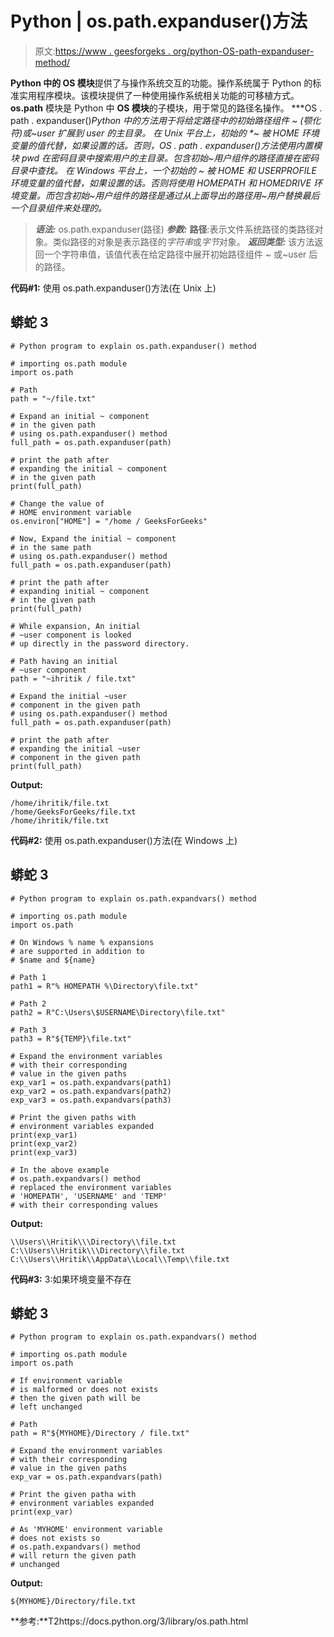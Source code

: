 # Python | os.path.expanduser()方法

> 原文:[https://www . geesforgeks . org/python-OS-path-expanduser-method/](https://www.geeksforgeeks.org/python-os-path-expanduser-method/)

**Python 中的 OS 模块**提供了与操作系统交互的功能。操作系统属于 Python 的标准实用程序模块。该模块提供了一种使用操作系统相关功能的可移植方式。 **os.path** 模块是 Python 中 **OS 模块**的子模块，用于常见的路径名操作。
***OS . path . expanduser()***Python 中的方法用于将给定路径中的初始路径组件 *~* (颚化符)或~user 扩展到 *user* 的主目录。
在 Unix 平台上，初始的 *~* 被 *HOME* 环境变量的值代替，如果设置的话。否则，***OS . path . expanduser()***方法使用内置模块 *pwd* 在密码目录中搜索*用户的主目录。包含初始*~用户*组件的路径直接在密码目录中查找。
在 Windows 平台上，一个初始的 *~* 被 *HOME* 和 *USERPROFILE* 环境变量的值代替，如果设置的话。否则将使用 *HOMEPATH* 和 *HOMEDRIVE* 环境变量。而包含初始*~用户*组件的路径是通过从上面导出的路径用*~用户*替换最后一个目录组件来处理的。* 

> ***语法:*** os.path.expanduser(路径)
> ***参数:***
> **路径**:表示文件系统路径的类路径对象。类似路径的对象是表示路径的*字符串*或*字节*对象。
> ***返回类型:*** 该方法返回一个字符串值，该值代表在给定路径中展开初始路径组件 *~* 或~user 后的路径。

**代码#1:** 使用 os.path.expanduser()方法(在 Unix 上)

## 蟒蛇 3

```
# Python program to explain os.path.expanduser() method 

# importing os.path module 
import os.path

# Path
path = "~/file.txt"

# Expand an initial ~ component
# in the given path
# using os.path.expanduser() method
full_path = os.path.expanduser(path)

# print the path after
# expanding the initial ~ component
# in the given path
print(full_path)

# Change the value of
# HOME environment variable
os.environ["HOME"] = "/home / GeeksForGeeks"

# Now, Expand the initial ~ component
# in the same path
# using os.path.expanduser() method
full_path = os.path.expanduser(path)

# print the path after
# expanding initial ~ component
# in the given path
print(full_path)

# While expansion, An initial
# ~user component is looked
# up directly in the password directory.

# Path having an initial
# ~user component
path = "~ihritik / file.txt"

# Expand the initial ~user
# component in the given path
# using os.path.expanduser() method
full_path = os.path.expanduser(path)

# print the path after
# expanding the initial ~user
# component in the given path
print(full_path)
```

**Output:** 

```
/home/ihritik/file.txt
/home/GeeksForGeeks/file.txt
/home/ihritik/file.txt
```

**代码#2:** 使用 os.path.expanduser()方法(在 Windows 上)

## 蟒蛇 3

```
# Python program to explain os.path.expandvars() method 

# importing os.path module 
import os.path

# On Windows % name % expansions
# are supported in addition to
# $name and ${name}

# Path 1
path1 = R"% HOMEPATH %\Directory\file.txt"

# Path 2
path2 = R"C:\Users\$USERNAME\Directory\file.txt"

# Path 3
path3 = R"${TEMP}\file.txt"

# Expand the environment variables
# with their corresponding 
# value in the given paths  
exp_var1 = os.path.expandvars(path1)
exp_var2 = os.path.expandvars(path2)
exp_var3 = os.path.expandvars(path3)

# Print the given paths with
# environment variables expanded
print(exp_var1)
print(exp_var2)
print(exp_var3)

# In the above example 
# os.path.expandvars() method
# replaced the environment variables
# 'HOMEPATH', 'USERNAME' and 'TEMP'
# with their corresponding values
```

**Output:** 

```
\\Users\\Hritik\\\Directory\\file.txt
C:\\Users\\Hritik\\\Directory\\file.txt
C:\\Users\\Hritik\\AppData\\Local\\Temp\\file.txt
```

**代码#3:** 3:如果环境变量不存在

## 蟒蛇 3

```
# Python program to explain os.path.expandvars() method 

# importing os.path module 
import os.path

# If environment variable 
# is malformed or does not exists
# then the given path will be
# left unchanged

# Path
path = R"${MYHOME}/Directory / file.txt"

# Expand the environment variables
# with their corresponding 
# value in the given paths  
exp_var = os.path.expandvars(path)

# Print the given patha with
# environment variables expanded
print(exp_var)

# As 'MYHOME' environment variable
# does not exists so
# os.path.expandvars() method
# will return the given path
# unchanged
```

**Output:** 

```
${MYHOME}/Directory/file.txt
```

**参考:**T2https://docs.python.org/3/library/os.path.html